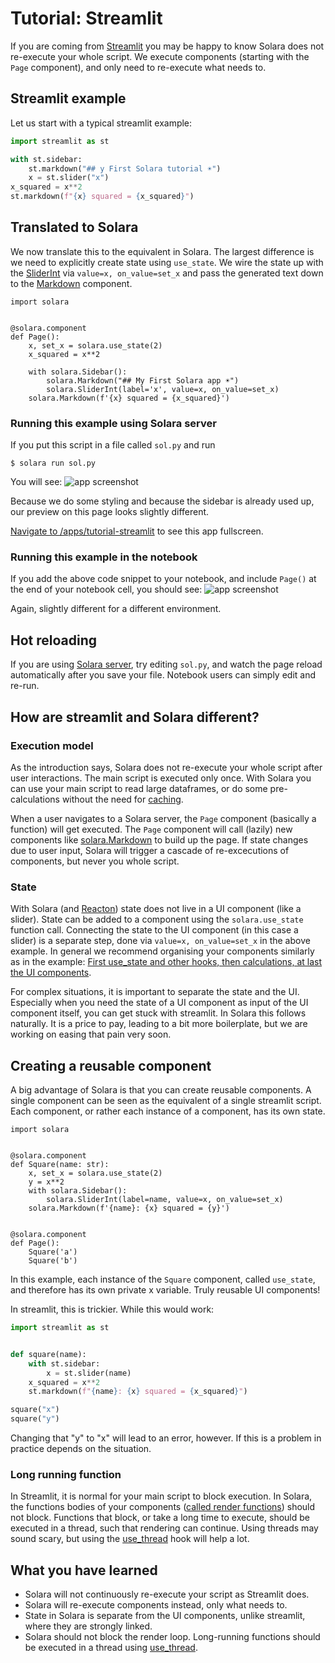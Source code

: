 # Tutorial: Streamlit

If you are coming from [Streamlit](https://streamlit.io/) you may be happy to know Solara does not re-execute your whole script. We execute components (starting with the `Page` component), and only need to re-execute what needs to.


## Streamlit example
Let us start with a typical streamlit example:

```python
import streamlit as st

with st.sidebar:
    st.markdown("## y First Solara tutorial ☀️")
    x = st.slider("x")
x_squared = x**2
st.markdown(f"{x} squared = {x_squared}")
```

## Translated to Solara

We now translate this to the equivalent in Solara. The largest difference is we need to explicitly create state using `use_state`. We wire the state up with the [SliderInt](/api/slider) via `value=x, on_value=set_x` and pass the generated text down to the [Markdown](/api/markdown) component.


```solara
import solara


@solara.component
def Page():
    x, set_x = solara.use_state(2)
    x_squared = x**2

    with solara.Sidebar():
        solara.Markdown("## My First Solara app ☀️")
        solara.SliderInt(label='x', value=x, on_value=set_x)
    solara.Markdown(f'{x} squared = {x_squared}')

```

### Running this example using Solara server

If you put this script in a file called `sol.py` and run
```
$ solara run sol.py
```
You will see:
![app screenshot](/static/public/docs/app-squared.png)

Because we do some styling and because the sidebar is already used up, our preview on this page looks slightly different.

[Navigate to /apps/tutorial-streamlit](/apps/tutorial-streamlit) to see this app fullscreen.


### Running this example in the notebook

If you add the above code snippet to your notebook, and include `Page()` at the end of your notebook cell, you should see:
![app screenshot](/static/public/docs/app-squared-notebook.png)

Again, slightly different for a different environment.

## Hot reloading

If you are using [Solara server](docs/understanding/solara-server), try editing `sol.py`, and watch the page reload automatically after you save your file. Notebook users can simply edit and re-run.

## How are streamlit and Solara different?

### Execution model
As the introduction says, Solara does not re-execute your whole script after user interactions.
The main script is executed only once. With Solara you can use your main script to read large dataframes, or do some pre-calculations without the need for [caching](/docs/reference/caching).

When a user navigates to a Solara server, the `Page` component (basically a function) will get executed. The `Page` component will call (lazily) new components like [solara.Markdown](/api/markdown) to build up the page. If state changes due to user input, Solara will trigger a cascade of re-excecutions of components, but never you whole script.

### State
With Solara (and [Reacton](/docs/understanding/reacton)) state does not live in a UI component (like a slider). State can be added to a component using the `solara.use_state` function call. Connecting the state to the UI component (in this case a slider) is a separate step, done via `value=x, on_value=set_x` in the above example. In general we recommend organising your components
similarly as in the example: [First use_state and other hooks, then calculations, at last the UI components](/docs/understanding/anatomy).

For complex situations, it is important to separate the state and the UI. Especially when you need the state of a UI component as input of the UI component itself, you can get stuck with streamlit. In Solara this follows naturally.
It is a price to pay, leading to a bit more boilerplate, but we are working on easing that pain very soon.


## Creating a reusable component


A big advantage of Solara is that you can create reusable components. A single component can be seen as the equivalent of a single streamlit script. Each component, or rather each instance of a component, has its own state.

```solara
import solara


@solara.component
def Square(name: str):
    x, set_x = solara.use_state(2)
    y = x**2
    with solara.Sidebar():
        solara.SliderInt(label=name, value=x, on_value=set_x)
    solara.Markdown(f'{name}: {x} squared = {y}')


@solara.component
def Page():
    Square('a')
    Square('b')
```

In this example, each instance of the `Square` component, called `use_state`, and therefore has its own private
x variable. Truly reusable UI components!

In streamlit, this is trickier. While this would work:

```python
import streamlit as st


def square(name):
    with st.sidebar:
        x = st.slider(name)
    x_squared = x**2
    st.markdown(f"{name}: {x} squared = {x_squared}")

square("x")
square("y")
```

Changing that "y" to "x" will lead to an error, however. If this is a problem in practice depends on the situation.

### Long running function

In Streamlit, it is normal for your main script to block execution. In Solara, the functions bodies of your components ([called render functions](/docs/understanding/anatomy)) should not block. Functions that block, or take a long time to execute, should be executed in a thread, such that rendering can continue. Using threads may sound scary, but using the
[use_thread](/api/use_thread) hook will help a lot.

## What you have learned

 * Solara will not continuously re-execute your script as Streamlit does.
 * Solara will re-execute components instead, only what needs to.
 * State in Solara is separate from the UI components, unlike streamlit, where they are strongly linked.
 * Solara should not block the render loop. Long-running functions should be executed in a thread using [use_thread](/api/use_thread).

